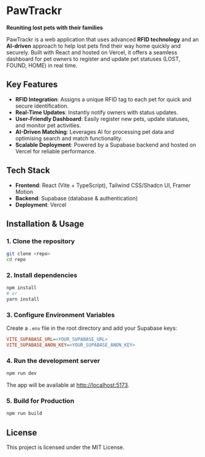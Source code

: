 # PawTrackr

**Reuniting lost pets with their families**

PawTrackr is a web application that uses advanced **RFID technology** and an **AI-driven** approach to help lost pets find their way home quickly and securely. Built with React and hosted on Vercel, it offers a seamless dashboard for pet owners to register and update pet statuses (LOST, FOUND, HOME) in real time.

## Key Features
- **RFID Integration**: Assigns a unique RFID tag to each pet for quick and secure identification.
- **Real-Time Updates**: Instantly notify owners with status updates.
- **User-Friendly Dashboard**: Easily register new pets, update statuses, and monitor pet activities.
- **AI-Driven Matching**: Leverages AI for processing pet data and optimising search and match functionality.
- **Scalable Deployment**: Powered by a Supabase backend and hosted on Vercel for reliable performance.

## Tech Stack
- **Frontend**: React (Vite + TypeScript), Tailwind CSS/Shadcn UI, Framer Motion
- **Backend**: Supabase (database & authentication)
- **Deployment**: Vercel

## Installation & Usage

### 1. Clone the repository
```bash
git clone <repo>
cd repo
```

### 2. Install dependencies
```bash
npm install
# or
yarn install
```

### 3. Configure Environment Variables
Create a `.env` file in the root directory and add your Supabase keys:

```ini
VITE_SUPABASE_URL=<YOUR_SUPABASE_URL>
VITE_SUPABASE_ANON_KEY=<YOUR_SUPABASE_ANON_KEY>
```

### 4. Run the development server
```bash
npm run dev
```
The app will be available at [http://localhost:5173](http://localhost:5173).

### 5. Build for Production
```bash
npm run build
```

## License
This project is licensed under the MIT License.

